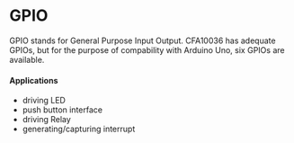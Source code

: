 # GPIO

GPIO stands for General Purpose Input Output. CFA10036 has adequate GPIOs, but for the purpose of compability with Arduino Uno, six GPIOs are available.

#### Applications
* driving LED
* push button interface
* driving Relay
* generating/capturing interrupt
